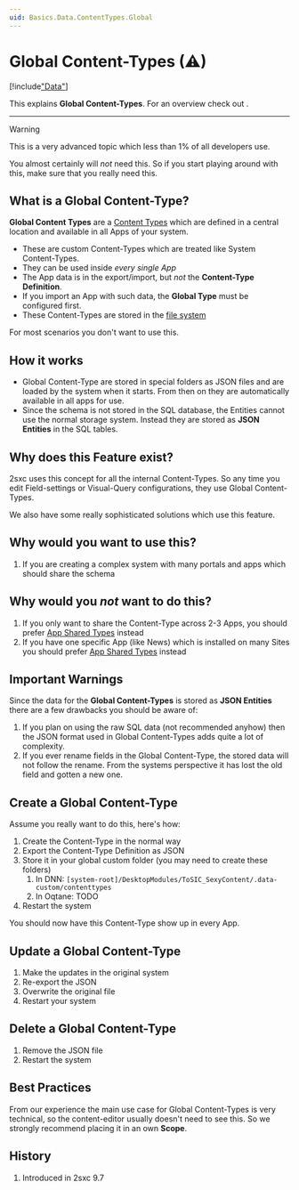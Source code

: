 ```yaml
---
uid: Basics.Data.ContentTypes.Global
---
```


# Global Content-Types (⚠)

[!include["Data"](~/basics/data/_shared-content-types-global.md)]

This explains **Global Content-Types**. For an overview check out [](xref:Basics.Data.Index).

---

> [!WARNING]
> This is a very advanced topic which less than 1% of all developers use. 
> 
> You almost certainly will _not_ need this. So if you start playing around with this, 
> make sure that you really need this. 

## What is a Global Content-Type?

**Global Content Types** are a [Content Types](xref:Basics.Data.ContentTypes.Index) which are defined in a central location and available in all Apps of your system. 

* These are custom Content-Types which are treated like System Content-Types. 
* They can be used inside _every single App_
* The App data is in the export/import, but _not_ the **Content-Type Definition**. 
* If you import an App with such data, the **Global Type** must be configured first.
* These Content-Types are stored in the [file system](xref:Basics.Data.ContentTypes.FileStorage)

For most scenarios you don't want to use this. 

## How it works

* Global Content-Type are stored in special folders as JSON files and are loaded by the system when it starts. From then on they are automatically available in all apps for use. 
* Since the schema is not stored in the SQL database, the Entities cannot use the normal storage system. Instead they are stored as **JSON Entities** in the SQL tables. 

## Why does this Feature exist?

2sxc uses this concept for all the internal Content-Types. So any time you edit Field-settings or Visual-Query configurations, they use Global Content-Types. 

We also have some really sophisticated solutions which use this feature. 


## Why would you want to use this?

1. If you are creating a complex system with many portals and apps which should share the schema

## Why would you _not_ want to do this?

1. If you only want to share the Content-Type across 2-3 Apps, you should prefer [App Shared Types](xref:Basics.Data.ContentTypes.Shared) instead
1. If you have one specific App (like News) which is installed on many Sites you should prefer [App Shared Types](xref:Basics.Data.ContentTypes.Shared) instead

## Important Warnings

Since the data for the **Global Content-Types** is stored as **JSON Entities** there are a few drawbacks you should be aware of:

1. If you plan on using the raw SQL data (not recommended anyhow) then the JSON format used in Global Content-Types adds quite a lot of complexity. 
1. If you ever rename fields in the Global Content-Type, the stored data will not follow the rename. From the systems perspective it has lost the old field and gotten a new one. 


## Create a Global Content-Type

Assume you really want to do this, here's how:

1. Create the Content-Type in the normal way
1. Export the Content-Type Definition as JSON
1. Store it in your global custom folder (you may need to create these folders)
    1. In DNN: `[system-root]/DesktopModules/ToSIC_SexyContent/.data-custom/contenttypes`
    1. In Oqtane: TODO
1. Restart the system

You should now have this Content-Type show up in every App. 

## Update a Global Content-Type

1. Make the updates in the original system
1. Re-export the JSON
1. Overwrite the original file
1. Restart your system

## Delete a Global Content-Type

1. Remove the JSON file
1. Restart the system


## Best Practices

From our experience the main use case for Global Content-Types is very technical, so the content-editor usually doesn't need to see this. So we strongly recommend placing it in an own **Scope**.


## History

1. Introduced in 2sxc 9.7
